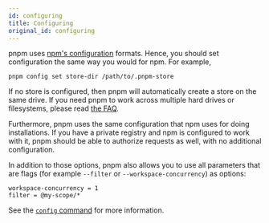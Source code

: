 ```yaml
---
id: configuring
title: Configuring
original_id: configuring
---
```


pnpm uses [npm's configuration] formats. Hence, you should set configuration
the same way you would for npm. For example,

```
pnpm config set store-dir /path/to/.pnpm-store
```

If no store is configured, then pnpm will automatically create a store on the
same drive. If you need pnpm to work across multiple hard drives or filesystems,
please read [the FAQ].

Furthermore, pnpm uses the same configuration that npm uses for doing
installations. If you have a private registry and npm is configured to work with
it, pnpm should be able to authorize requests as well, with no additional
configuration.

In addition to those options, pnpm also allows you to use all parameters that
are flags (for example `--filter` or `--workspace-concurrency`) as options:

```
workspace-concurrency = 1
filter = @my-scope/*
```

See the [`config` command] for more information.

[npm's configuration]: https://docs.npmjs.com/misc/config
[the FAQ]: faq#does-pnpm-work-across-multiple-hard-drives-or-filesystems
[`config` command]: cli/config
